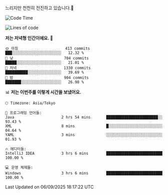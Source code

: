 느리지만 천천히 전진하고 있습니다.🐢

<!--START_SECTION:waka-->
![Code Time](http://img.shields.io/badge/Code%20Time-1%2C664%20hrs%2041%20mins-blue)

![Lines of code](https://img.shields.io/badge/%EC%A0%80%EB%8A%94%20%EC%97%AC%ED%83%9C%EA%B9%8C%EC%A7%80%20-929.6%20thousand%20%EC%A4%84%EC%9D%98%20%EC%BD%94%EB%93%9C%EB%A5%BC%20%EC%9E%91%EC%84%B1%ED%96%88%EC%96%B4%EC%9A%94.-blue)

**저는 저녁형 인간이에요. 🦉** 

```text
🌞 아침                     413 commits         ███░░░░░░░░░░░░░░░░░░░░░░   12.32 % 
🌆 낮　                     704 commits         █████░░░░░░░░░░░░░░░░░░░░   21.01 % 
🌃 저녁                     1330 commits        ██████████░░░░░░░░░░░░░░░   39.69 % 
🌙 밤　                     904 commits         ███████░░░░░░░░░░░░░░░░░░   26.98 % 
```


📊 **저는 이번주를 이렇게 시간을 보냈어요.** 

```text
🕑︎ Timezone: Asia/Tokyo

💬 프로그래밍 언어들: 
Java                     2 hrs 54 mins       ███████████████████████░░   93.43 % 
XML                      8 mins              █░░░░░░░░░░░░░░░░░░░░░░░░   04.64 % 
YAML                     3 mins              ░░░░░░░░░░░░░░░░░░░░░░░░░   01.93 % 

🔥 에디터들: 
IntelliJ IDEA            3 hrs 6 mins        █████████████████████████   100.00 % 

💻 운영 체제들: 
Windows                  3 hrs 6 mins        █████████████████████████   100.00 % 
```


 Last Updated on 06/09/2025 18:17:22 UTC
<!--END_SECTION:waka-->
